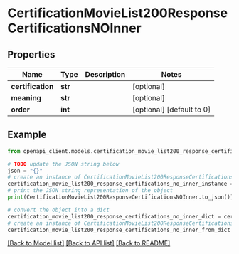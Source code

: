 # CertificationMovieList200ResponseCertificationsNOInner


## Properties

Name | Type | Description | Notes
------------ | ------------- | ------------- | -------------
**certification** | **str** |  | [optional] 
**meaning** | **str** |  | [optional] 
**order** | **int** |  | [optional] [default to 0]

## Example

```python
from openapi_client.models.certification_movie_list200_response_certifications_no_inner import CertificationMovieList200ResponseCertificationsNOInner

# TODO update the JSON string below
json = "{}"
# create an instance of CertificationMovieList200ResponseCertificationsNOInner from a JSON string
certification_movie_list200_response_certifications_no_inner_instance = CertificationMovieList200ResponseCertificationsNOInner.from_json(json)
# print the JSON string representation of the object
print(CertificationMovieList200ResponseCertificationsNOInner.to_json())

# convert the object into a dict
certification_movie_list200_response_certifications_no_inner_dict = certification_movie_list200_response_certifications_no_inner_instance.to_dict()
# create an instance of CertificationMovieList200ResponseCertificationsNOInner from a dict
certification_movie_list200_response_certifications_no_inner_from_dict = CertificationMovieList200ResponseCertificationsNOInner.from_dict(certification_movie_list200_response_certifications_no_inner_dict)
```
[[Back to Model list]](../README.md#documentation-for-models) [[Back to API list]](../README.md#documentation-for-api-endpoints) [[Back to README]](../README.md)


